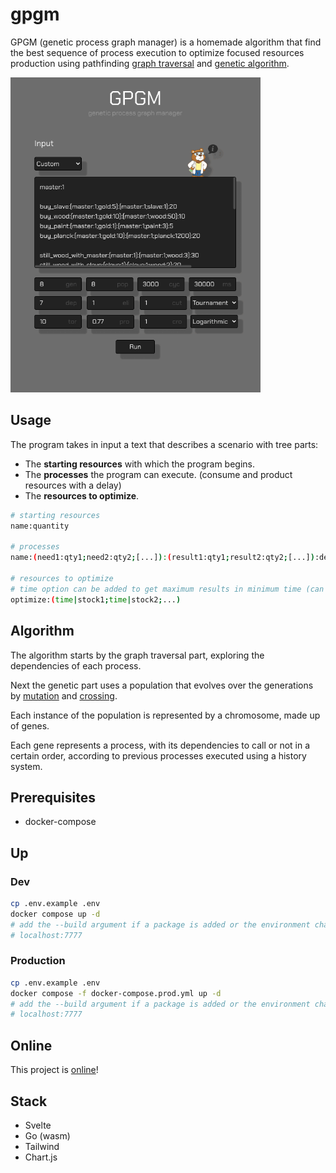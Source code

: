 # gpgm

GPGM (genetic process graph manager) is a homemade algorithm that find the best sequence of process execution to optimize focused resources production using pathfinding [graph traversal](https://en.wikipedia.org/wiki/Graph_traversal) and [genetic algorithm](https://en.wikipedia.org/wiki/Genetic_algorithm).

<img src="https://github.com/trixky/gpgm/blob/main/.demo/screenshots.gif" alt="Demo gif" width="400"/>

## Usage

The program takes in input a text that describes a scenario with tree parts:

- The __starting resources__ with which the program begins.
- The __processes__ the program can execute. (consume and product resources with a delay)
- The __resources to optimize__.

```bash
# starting resources
name:quantity

# processes
name:(need1:qty1;need2:qty2;[...]):(result1:qty1;result2:qty2;[...]):delay

# resources to optimize
# time option can be added to get maximum results in minimum time (can block the production flow)
optimize:(time|stock1;time|stock2;...)
```

## Algorithm

The algorithm starts by the graph traversal part, exploring the dependencies of each process.

Next the genetic part uses a population that evolves over the generations by [mutation](https://en.wikipedia.org/wiki/Mutation_(genetic_algorithm)) and [crossing](https://en.wikipedia.org/wiki/Crossover_(genetic_algorithm)).

Each instance of the population is represented by a chromosome, made up of genes.

Each gene represents a process, with its dependencies to call or not in a certain order, according to previous processes executed using a history system.

## Prerequisites

- docker-compose

## Up

### Dev

```bash
cp .env.example .env
docker compose up -d
# add the --build argument if a package is added or the environment changes
# localhost:7777
```

### Production

```bash
cp .env.example .env
docker compose -f docker-compose.prod.yml up -d
# add the --build argument if a package is added or the environment changes
# localhost:7777
```

## Online

This project is [online](https://gpgm.trixky.com/)!

## Stack

- Svelte
- Go (wasm)
- Tailwind
- Chart.js
